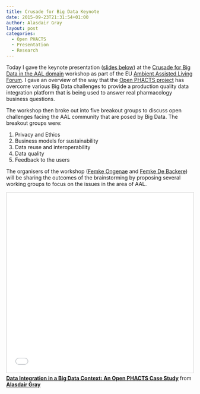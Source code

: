 ```yaml
---
title: Crusade for Big Data Keynote
date: 2015-09-23T21:31:54+01:00
author: Alasdair Gray
layout: post
categories:
  - Open PHACTS
  - Presentation
  - Research
---
```

Today I gave the keynote presentation ([slides below](#slides)) at the [Crusade for Big Data in the AAL domain](https://www.linkedin.com/pulse/call-participation-interactive-session-crusade-big-data-de-backere) workshop as part of the EU [Ambient Assisted Living Forum](http://www.aalforum.eu/). I gave an overview of the way that the [Open PHACTS project](http://www.openphacts.org) has overcome various Big Data challenges to provide a production quality data integration platform that is being used to answer real pharmacology business questions.

The workshop then broke out into five breakout groups to discuss open challenges facing the AAL community that are posed by Big Data. The breakout groups were:

1. Privacy and Ethics
2. Business models for sustainability
3. Data reuse and interoperability
4. Data quality
5. Feedback to the users

The organisers of the workshop ([Femke Ongenae](https://biblio.ugent.be/person/802000192218) and [Femke De Backere](https://biblio.ugent.be/person/802000602446)) will be sharing the outcomes of the brainstorming by proposing several working groups to focus on the issues in the area of AAL.  

<a name="slides"></a>  

<iframe src="//www.slideshare.net/slideshow/embed_code/key/okHmcNQT4H0L8w" width="595" height="485" frameborder="0" marginwidth="0" marginheight="0" scrolling="no" style="border:1px solid #CCC; border-width:1px; margin-bottom:5px; max-width: 100%;" allowfullscreen> </iframe> <div style="margin-bottom:5px"> <strong> <a href="//www.slideshare.net/alasdair_gray/data-integration-in-a-big-data-context-an-open-phacts-case-study" title="Data Integration in a Big Data Context: An Open PHACTS Case Study" target="_blank">Data Integration in a Big Data Context: An Open PHACTS Case Study</a> </strong> from <strong><a href="https://www.slideshare.net/alasdair_gray" target="_blank">Alasdair Gray</a></strong> </div>